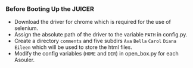 ### Before Booting Up the JUICER
* Download the driver for chrome which is required for the use of selenium. <br/>
* Assign the absolute path of the driver to the variable `PATH` in config.py.  <br/>
* Create a directory `comments` and five subdirs `Ava` `Bella` `Carol` `Diana` `Eileen` which will be used to store the html files. <br/>
* Modify the config variables (`HOME` and `DIR`) in open_box.py for each Asouler.